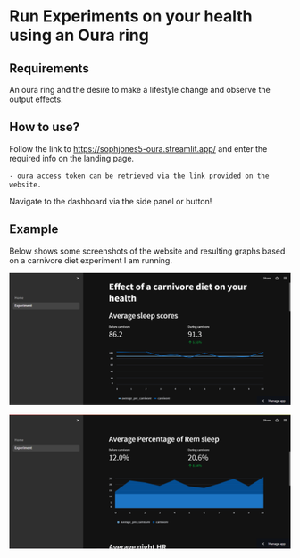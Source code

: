 # Run Experiments on your health using an Oura ring

## Requirements
An oura ring and the desire to make a lifestyle change and observe the output effects.

## How to use?
Follow the link to https://sophjones5-oura.streamlit.app/ and enter the required info on the landing page.

    - oura access token can be retrieved via the link provided on the website.

Navigate to the dashboard via the side panel or button!

## Example
Below shows some screenshots of the website and resulting graphs based on a carnivore diet experiment I am running.

![first dashboard example](example1.png)

![second dashboard example](example2.png)
